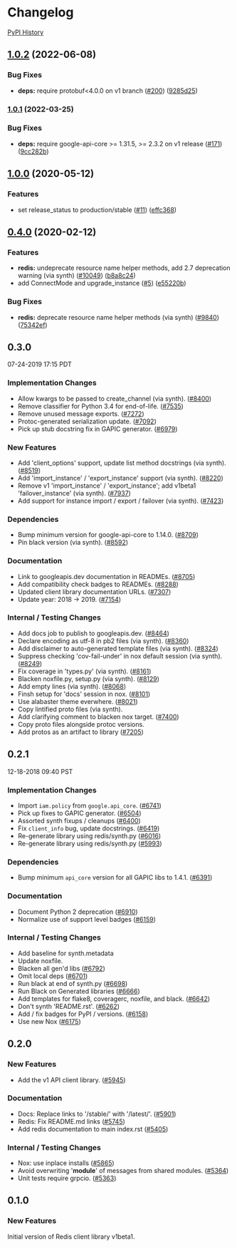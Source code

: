 # Changelog

[PyPI History][1]

[1]: https://pypi.org/project/google-cloud-redis/#history

## [1.0.2](https://github.com/googleapis/python-redis/compare/v1.0.1...v1.0.2) (2022-06-08)


### Bug Fixes

* **deps:** require protobuf<4.0.0 on v1 branch ([#200](https://github.com/googleapis/python-redis/issues/200)) ([9285d25](https://github.com/googleapis/python-redis/commit/9285d25b9b909e45df8bacb6520b2f07297a00a0))

### [1.0.1](https://github.com/googleapis/python-redis/compare/v1.0.0...v1.0.1) (2022-03-25)


### Bug Fixes

* **deps:** require google-api-core >= 1.31.5, >= 2.3.2 on v1 release ([#171](https://github.com/googleapis/python-redis/issues/171)) ([9cc282b](https://github.com/googleapis/python-redis/commit/9cc282bde9f1b9f770bb898f43ff2f73f2a04974))

## [1.0.0](https://www.github.com/googleapis/python-redis/compare/v0.4.0...v1.0.0) (2020-05-12)


### Features

* set release_status to production/stable ([#11](https://www.github.com/googleapis/python-redis/issues/11)) ([effc368](https://www.github.com/googleapis/python-redis/commit/effc368f6904cb6321ec9a8100460a0df36132ab))

## [0.4.0](https://www.github.com/googleapis/python-redis/compare/v0.3.0...v0.4.0) (2020-02-12)


### Features

* **redis:** undeprecate resource name helper methods, add 2.7 deprecation warning (via synth) ([#10049](https://www.github.com/googleapis/python-redis/issues/10049)) ([b8a8c24](https://www.github.com/googleapis/python-redis/commit/b8a8c242c3f8f91b4615190006f5a2da720c8f40))
* add ConnectMode and upgrade_instance ([#5](https://www.github.com/googleapis/python-redis/issues/5)) ([e55220b](https://www.github.com/googleapis/python-redis/commit/e55220b5c189bc96589abac492a490d1d99b53ff))


### Bug Fixes

* **redis:** deprecate resource name helper methods (via synth) ([#9840](https://www.github.com/googleapis/python-redis/issues/9840)) ([75342ef](https://www.github.com/googleapis/python-redis/commit/75342ef43750ec5709694ac39306e5747e01fcdc))

## 0.3.0

07-24-2019 17:15 PDT


### Implementation Changes
- Allow kwargs to be passed to create_channel (via synth). ([#8400](https://github.com/googleapis/google-cloud-python/pull/8400))
- Remove classifier for Python 3.4 for end-of-life. ([#7535](https://github.com/googleapis/google-cloud-python/pull/7535))
- Remove unused message exports. ([#7272](https://github.com/googleapis/google-cloud-python/pull/7272))
- Protoc-generated serialization update. ([#7092](https://github.com/googleapis/google-cloud-python/pull/7092))
- Pick up stub docstring fix in GAPIC generator. ([#6979](https://github.com/googleapis/google-cloud-python/pull/6979))

### New Features
- Add 'client_options' support, update list method docstrings (via synth). ([#8519](https://github.com/googleapis/google-cloud-python/pull/8519))
- Add 'import_instance' / 'export_instance' support (via synth). ([#8220](https://github.com/googleapis/google-cloud-python/pull/8220))
- Remove v1 'import_instance' / 'export_instance'; add v1beta1 'failover_instance' (via synth). ([#7937](https://github.com/googleapis/google-cloud-python/pull/7937))
- Add support for instance import / export / failover (via synth). ([#7423](https://github.com/googleapis/google-cloud-python/pull/7423))

### Dependencies
- Bump minimum version for google-api-core to 1.14.0. ([#8709](https://github.com/googleapis/google-cloud-python/pull/8709))
- Pin black version (via synth). ([#8592](https://github.com/googleapis/google-cloud-python/pull/8592))

### Documentation
- Link to googleapis.dev documentation in READMEs. ([#8705](https://github.com/googleapis/google-cloud-python/pull/8705))
- Add compatibility check badges to READMEs. ([#8288](https://github.com/googleapis/google-cloud-python/pull/8288))
- Updated client library documentation URLs. ([#7307](https://github.com/googleapis/google-cloud-python/pull/7307))
- Update year: 2018 -> 2019. ([#7154](https://github.com/googleapis/google-cloud-python/pull/7154))

### Internal / Testing Changes
- Add docs job to publish to googleapis.dev. ([#8464](https://github.com/googleapis/google-cloud-python/pull/8464))
- Declare encoding as utf-8 in pb2 files (via synth). ([#8360](https://github.com/googleapis/google-cloud-python/pull/8360))
- Add disclaimer to auto-generated template files (via synth).  ([#8324](https://github.com/googleapis/google-cloud-python/pull/8324))
- Suppress checking 'cov-fail-under' in nox default session (via synth). ([#8249](https://github.com/googleapis/google-cloud-python/pull/8249))
- Fix coverage in 'types.py' (via synth). ([#8161](https://github.com/googleapis/google-cloud-python/pull/8161))
- Blacken noxfile.py, setup.py (via synth). ([#8129](https://github.com/googleapis/google-cloud-python/pull/8129))
- Add empty lines (via synth). ([#8068](https://github.com/googleapis/google-cloud-python/pull/8068))
- Finsh setup for 'docs' session in nox. ([#8101](https://github.com/googleapis/google-cloud-python/pull/8101))
- Use alabaster theme everwhere. ([#8021](https://github.com/googleapis/google-cloud-python/pull/8021))
- Copy lintified proto files (via synth).
- Add clarifying comment to blacken nox target. ([#7400](https://github.com/googleapis/google-cloud-python/pull/7400))
- Copy proto files alongside protoc versions.
- Add protos as an artifact to library ([#7205](https://github.com/googleapis/google-cloud-python/pull/7205))

## 0.2.1

12-18-2018 09:40 PST


### Implementation Changes
- Import `iam.policy` from `google.api_core`. ([#6741](https://github.com/googleapis/google-cloud-python/pull/6741))
- Pick up fixes to GAPIC generator. ([#6504](https://github.com/googleapis/google-cloud-python/pull/6504))
- Assorted synth fixups / cleanups ([#6400](https://github.com/googleapis/google-cloud-python/pull/6400))
- Fix `client_info` bug, update docstrings. ([#6419](https://github.com/googleapis/google-cloud-python/pull/6419))
- Re-generate library using redis/synth.py ([#6016](https://github.com/googleapis/google-cloud-python/pull/6016))
- Re-generate library using redis/synth.py ([#5993](https://github.com/googleapis/google-cloud-python/pull/5993))

### Dependencies
- Bump minimum `api_core` version for all GAPIC libs to 1.4.1. ([#6391](https://github.com/googleapis/google-cloud-python/pull/6391))

### Documentation
- Document Python 2 deprecation ([#6910](https://github.com/googleapis/google-cloud-python/pull/6910))
- Normalize use of support level badges ([#6159](https://github.com/googleapis/google-cloud-python/pull/6159))

### Internal / Testing Changes
- Add baseline for synth.metadata
- Update noxfile.
- Blacken all gen'd libs ([#6792](https://github.com/googleapis/google-cloud-python/pull/6792))
- Omit local deps ([#6701](https://github.com/googleapis/google-cloud-python/pull/6701))
- Run black at end of synth.py ([#6698](https://github.com/googleapis/google-cloud-python/pull/6698))
- Run Black on Generated libraries ([#6666](https://github.com/googleapis/google-cloud-python/pull/6666))
- Add templates for flake8, coveragerc, noxfile, and black. ([#6642](https://github.com/googleapis/google-cloud-python/pull/6642))
- Don't synth 'README.rst'. ([#6262](https://github.com/googleapis/google-cloud-python/pull/6262))
- Add / fix badges for PyPI / versions. ([#6158](https://github.com/googleapis/google-cloud-python/pull/6158))
- Use new Nox ([#6175](https://github.com/googleapis/google-cloud-python/pull/6175))

## 0.2.0

### New Features

- Add the v1 API client library. ([#5945](https://github.com/GoogleCloudPlatform/google-cloud-python/pull/5945))

### Documentation

- Docs: Replace links to '/stable/' with '/latest/'. ([#5901](https://github.com/GoogleCloudPlatform/google-cloud-python/pull/5901))
- Redis: Fix README.md links ([#5745](https://github.com/GoogleCloudPlatform/google-cloud-python/pull/5745))
- Add redis documentation to main index.rst ([#5405](https://github.com/GoogleCloudPlatform/google-cloud-python/pull/5405))

### Internal / Testing Changes

- Nox: use inplace installs ([#5865](https://github.com/GoogleCloudPlatform/google-cloud-python/pull/5865))
- Avoid overwriting '__module__' of messages from shared modules. ([#5364](https://github.com/GoogleCloudPlatform/google-cloud-python/pull/5364))
- Unit tests require grpcio. ([#5363](https://github.com/GoogleCloudPlatform/google-cloud-python/pull/5363))

## 0.1.0

### New Features
Initial version of Redis client library v1beta1.
